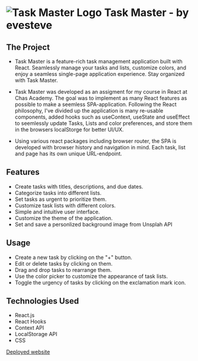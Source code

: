 # ![Task Master Logo](https://assets.dryicons.com/uploads/icon/svg/6151/c3284fd3-44bf-404f-bd38-344c5b34da6c.svg) Task Master - by evesteve

## The Project

- Task Master is a feature-rich task management application built with
  React. Seamlessly manage your tasks and lists, customize colors, and
  enjoy a seamless single-page application experience. Stay organized
  with Task Master.

- Task Master was developed as an assigment for my course in React at
  Chas Academy. The goal was to implement as many React features as
  possible to make a seemless SPA-application. Following the React
  philosophy, I've divided up the application is many re-usable
  components, added hooks such as useContext, useState and useEffect to
  seemlessly update Tasks, Lists and color preferences, and store them
  in the browsers localStorge for better UI/UX.

- Using various react packages including browser router, the SPA is
  developed with browser history and navigation in mind. Each task, list
  and page has its own unique URL-endpoint.

## Features

- Create tasks with titles, descriptions, and due dates.
- Categorize tasks into different lists.
- Set tasks as urgent to prioritize them.
- Customize task lists with different colors.
- Simple and intuitive user interface.
- Customize the theme of the application.
- Set and save a personlized background image from Unsplah API

## Usage

- Create a new task by clicking on the "+" button.
- Edit or delete tasks by clicking on them.
- Drag and drop tasks to rearrange them.
- Use the color picker to customize the appearance of task lists.
- Toggle the urgency of tasks by clicking on the exclamation mark icon.

## Technologies Used

- React.js
- React Hooks
- Context API
- LocalStorage API
- CSS

[Deployed website](https://www.example.com)
